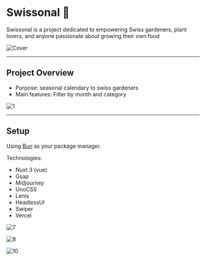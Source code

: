 # Swissonal :cherries:

Swissonal is a project dedicated to empowering Swiss gardeners, plant lovers, and anyone passionate about growing their own food

![Cover](https://github.com/user-attachments/assets/4287b02e-4720-47ac-a402-8257707d09db)

---- 

## Project Overview

- Purpose: seasonal calendary to swiss gardeners
- Main features: Filter by month and category

 ![1](https://github.com/user-attachments/assets/3529dc67-22d8-4950-95b0-cb193a90f1cc)
 

---- 

## Setup

Using [Bun](https://bun.io/) as your package manager.

Technologies:
- Nuxt 3 (vue)
- Gsap
- Midjourney
- UnoCSS
- Lenis
- HeadlessUI
- Swiper
- Vercel
  
![7](https://github.com/user-attachments/assets/6a15682c-e5a7-4da0-a637-5a00ebbb4c9e)

![8](https://github.com/user-attachments/assets/753cbcb8-d86d-433a-9f98-9ed02cb76fc6)

![10](https://github.com/user-attachments/assets/c84dceaa-976b-42a2-9b7f-11d9ddea76f5)

  
